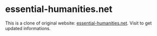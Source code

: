 # essential-humanities.net
This is a clone of original website:  <a href="/" target="_blank">essential-humanities.net</a>. Visit to get updated informations.